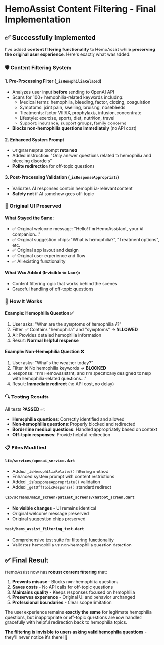 # HemoAssist Content Filtering - Final Implementation

## ✅ **Successfully Implemented**

I've added **content filtering functionality** to HemoAssist while **preserving the original user experience**. Here's exactly what was added:

### 🛡️ **Content Filtering System**

#### **1. Pre-Processing Filter** (`_isHemophiliaRelated`)
- Analyzes user input **before** sending to OpenAI API
- Scans for 100+ hemophilia-related keywords including:
  - Medical terms: hemophilia, bleeding, factor, clotting, coagulation
  - Symptoms: joint pain, swelling, bruising, nosebleeds  
  - Treatments: factor VIII/IX, prophylaxis, infusion, concentrate
  - Lifestyle: exercise, sports, diet, nutrition, travel
  - Support: insurance, support groups, family concerns
- **Blocks non-hemophilia questions immediately** (no API cost)

#### **2. Enhanced System Prompt**
- Original helpful prompt **retained**
- Added instruction: "Only answer questions related to hemophilia and bleeding disorders"
- **Polite redirection** for off-topic questions

#### **3. Post-Processing Validation** (`_isResponseAppropriate`)
- Validates AI responses contain hemophilia-relevant content
- **Safety net** if AI somehow goes off-topic

### 📱 **Original UI Preserved**

#### **What Stayed the Same:**
- ✅ Original welcome message: "Hello! I'm HemoAssistant, your AI companion..."
- ✅ Original suggestion chips: "What is hemophilia?", "Treatment options", etc.
- ✅ Original app layout and design
- ✅ Original user experience and flow
- ✅ All existing functionality

#### **What Was Added (Invisible to User):**
- Content filtering logic that works behind the scenes
- Graceful handling of off-topic questions

### 🧪 **How It Works**

#### **Example: Hemophilia Question** ✅
1. User asks: "What are the symptoms of hemophilia A?"
2. Filter: ✅ Contains "hemophilia" and "symptoms" → **ALLOWED**
3. AI: Provides detailed hemophilia information
4. Result: **Normal helpful response**

#### **Example: Non-Hemophilia Question** ❌
1. User asks: "What's the weather today?"
2. Filter: ❌ No hemophilia keywords → **BLOCKED**
3. Response: "I'm HemoAssistant, and I'm specifically designed to help with hemophilia-related questions..."
4. Result: **Immediate redirect** (no API cost, no delay)

### 🔍 **Testing Results**

All tests **PASSED** ✅:
- **Hemophilia questions**: Correctly identified and allowed
- **Non-hemophilia questions**: Properly blocked and redirected  
- **Borderline medical questions**: Handled appropriately based on context
- **Off-topic responses**: Provide helpful redirection

### 📋 **Files Modified**

#### **`lib/services/openai_service.dart`**
- Added `_isHemophiliaRelated()` filtering method
- Enhanced system prompt with content restrictions
- Added `_isResponseAppropriate()` validation
- Added `_getOffTopicResponse()` standard redirect

#### **`lib/screens/main_screen/patient_screens/chatbot_screen.dart`**
- **No visible changes** - UI remains identical
- Original welcome message preserved
- Original suggestion chips preserved

#### **`test/hemo_assist_filtering_test.dart`**
- Comprehensive test suite for filtering functionality
- Validates hemophilia vs non-hemophilia question detection

## ✅ **Final Result**

HemoAssist now has **robust content filtering** that:

1. **Prevents misuse** - Blocks non-hemophilia questions
2. **Saves costs** - No API calls for off-topic questions  
3. **Maintains quality** - Keeps responses focused on hemophilia
4. **Preserves experience** - Original UI and behavior unchanged
5. **Professional boundaries** - Clear scope limitation

The user experience remains **exactly the same** for legitimate hemophilia questions, but inappropriate or off-topic questions are now handled gracefully with helpful redirection back to hemophilia topics.

**The filtering is invisible to users asking valid hemophilia questions** - they'll never notice it's there! 🎯
